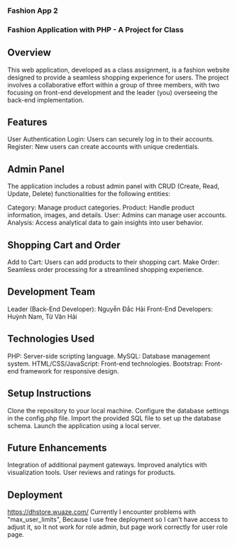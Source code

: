 ### Fashion App 2
### Fashion Application with PHP - A Project for Class

## Overview
This web application, developed as a class assignment, is a fashion website designed to provide a seamless shopping experience for users. The project involves a collaborative effort within a group of three members, with two focusing on front-end development and the leader (you) overseeing the back-end implementation.

## Features
User Authentication
Login: Users can securely log in to their accounts.
Register: New users can create accounts with unique credentials.
## Admin Panel
The application includes a robust admin panel with CRUD (Create, Read, Update, Delete) functionalities for the following entities:

Category: Manage product categories.
Product: Handle product information, images, and details.
User: Admins can manage user accounts.
Analysis: Access analytical data to gain insights into user behavior.
## Shopping Cart and Order
Add to Cart: Users can add products to their shopping cart.
Make Order: Seamless order processing for a streamlined shopping experience.
## Development Team
Leader (Back-End Developer): Nguyễn Đắc Hải
Front-End Developers: Huỳnh Nam, Từ Văn Hải
## Technologies Used
PHP: Server-side scripting language.
MySQL: Database management system.
HTML/CSS/JavaScript: Front-end technologies.
Bootstrap: Front-end framework for responsive design.
## Setup Instructions
Clone the repository to your local machine.
Configure the database settings in the config.php file.
Import the provided SQL file to set up the database schema.
Launch the application using a local server.
## Future Enhancements
Integration of additional payment gateways.
Improved analytics with visualization tools.
User reviews and ratings for products.
## Deployment
https://dhstore.wuaze.com/
Currently I encounter problems with "max_user_limits", Because I use free deployment so I can't have access to adjust it, so It not work for role admin, but page work correctly for user role page.







